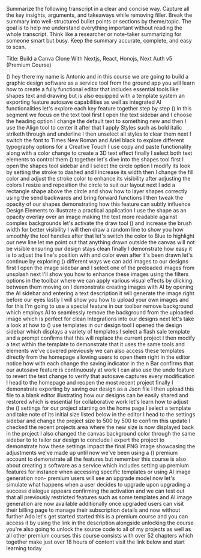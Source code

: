 Summarize the following transcript in a clear and concise way. Capture all the key insights, arguments, and takeaways while removing filler. Break the summary into well-structured bullet points or sections by theme/topic. The goal is to help me understand everything important without reading the whole transcript. Think like a researcher or note-taker summarizing for someone smart but busy. Keep the summary accurate, complete, and easy to scan.

Title: Build a Canva Clone With Nextjs, React, Honojs, Next Auth v5 (Premium Course)

() hey there my name is Antonio and in this course we are going to build a graphic design software as a service tool from the ground app you will learn how to create a fully functional editor that includes essential tools like shapes text and drawing but is also equipped with a template system an exporting feature autosave capabilities as well as integrated AI functionalities let's explore each key feature together step by step () in this segment we focus on the text tool first I open the text sidebar and I choose the heading option I change the default text to something new and then I use the Align tool to center it after that I apply Styles such as bold italic striketh through and underline I then unselect all styles to clear them next I switch the font to Times New Roman and Ariel black to explore different typography options for a Creative Touch I use copy and paste functionality along with a color change to create a 3D text effect finally I select both text elements to control them () together let's dive into the shapes tool first I open the shapes tool sidebar and I select the circle option I modify its look by setting the stroke to dashed and I increase its width then I change the fill color and adjust the stroke color to enhance its visibility after adjusting the colors I resize and reposition the circle to suit our layout next I add a rectangle shape above the circle and show how to layer shapes correctly using the send backwards and bring forward functions I then tweak the opacity of our shapes demonstrating how this feature can subtly influence Design Elements to illustrate a practical application I use the shape as an opacity overlay over an image making the text more readable against complex backgrounds let's activate the draw tool () and increase the brush width for better visibility I will then draw a random line to show you how smoothly the tool handles after that let's switch the color to Blue to highlight our new line let me point out that anything drawn outside the canvas will not be visible ensuring our design stays clean finally I demonstrate how easy it is to adjust the line's position with and color even after it's been drawn let's continue by exploring () different ways we can add images to our designs first I open the image sidebar and I select one of the preloaded images from unsplash next I'll show you how to enhance these images using the filters options in the toolbar where we can apply various visual effects by clicking between them moving on I demonstrate creating images with AI by opening the AI sidebar and entering a text description it will generate the image right before our eyes lastly I will show you how to upload your own images and for this I'm going to use a special feature in our toolbar remove background which employs AI to seamlessly remove the background from the uploaded image which is perfect for clean Integrations into our designs next let's take a look at how to () use templates in our design tool I opened the design sidebar which displays a variety of templates I select a flash sale template and a prompt confirms that this will replace the current project I then modify a text within the template to demonstrate that it uses the same tools and elements we've covered previously we can also access these templates directly from the homepage allowing users to open them right in the editor notice how with each change the saving indicator in the n Bar confirms that our autosave feature is continuously at work I can also use the undo feature to revert the text change to verify that autosave captures every modification I head to the homepage and reopen the most recent project finally I demonstrate exporting by saving our design as a Json file I then upload this file to a blank editor illustrating how our designs can be easily shared and restored which is essential for collaborative work let's learn how to adjust the () settings for our project starting on the home page I select a template and take note of its initial size listed below in the editor I head to the settings sidebar and change the project size to 500 by 500 to confirm this update I checked the recent projects area where the new size is now displayed back in the project I also changed the canvas background color through the same sidebar to to tailor our design to conclude I expert the project to demonstrate how these settings impact the final PNG image showcasing the adjustments we've made up until now we've been using a () premium account to demonstrate all the features but remember this course is also about creating a software as a service which includes setting up premium features for instance when accessing specific templates or using AI image generation non- premium users will see an upgrade model now let's simulate what happens when a user decides to upgrade upon upgrading a success dialogue appears confirming the activation and we can test out that all previously restricted features such as some templates and AI image generation are now available additionally once upgraded users can visit their billing page to manage their subscription details and now without further Ado let's get started started this is a premium course and you can access it by using the link in the description alongside unlocking the course you're also going to unlock the source code to all of my projects as well as all other premium courses this course consists with over 52 chapters which together make just over 18 hours of content visit the link below and start learning today